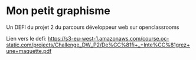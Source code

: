 # Mon petit graphisme
Un DEFI du projet 2 du parcours développeur web sur openclassrooms

Lien vers le defi: https://s3-eu-west-1.amazonaws.com/course.oc-static.com/projects/Challenge_DW_P2/De%CC%81fi+_+Inte%CC%81grez+une+maquette.pdf